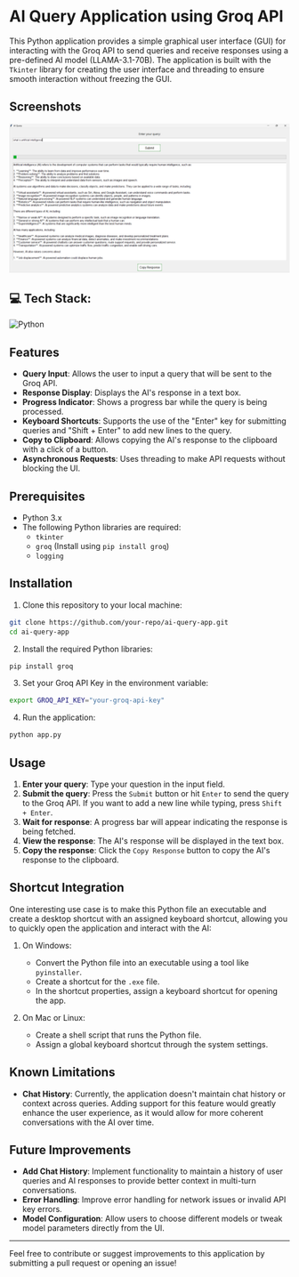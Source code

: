 # AI Query Application using Groq API

This Python application provides a simple graphical user interface (GUI) for interacting with the Groq API to send queries and receive responses using a pre-defined AI model (LLAMA-3.1-70B). The application is built with the `Tkinter` library for creating the user interface and threading to ensure smooth interaction without freezing the GUI.

## Screenshots
![Chat Bot Screenshot](Screenshot1.png)

## 💻 Tech Stack:
![Python](https://img.shields.io/badge/python-3670A0?style=flat-square&logo=python&logoColor=ffdd54)

## Features

- **Query Input**: Allows the user to input a query that will be sent to the Groq API.
- **Response Display**: Displays the AI's response in a text box.
- **Progress Indicator**: Shows a progress bar while the query is being processed.
- **Keyboard Shortcuts**: Supports the use of the "Enter" key for submitting queries and "Shift + Enter" to add new lines to the query.
- **Copy to Clipboard**: Allows copying the AI's response to the clipboard with a click of a button.
- **Asynchronous Requests**: Uses threading to make API requests without blocking the UI.

## Prerequisites

- Python 3.x
- The following Python libraries are required:
  - `tkinter`
  - `groq` (Install using `pip install groq`)
  - `logging`

## Installation

1. Clone this repository to your local machine:

```bash
git clone https://github.com/your-repo/ai-query-app.git
cd ai-query-app
```

2. Install the required Python libraries:

```bash
pip install groq
```

3. Set your Groq API Key in the environment variable:

```bash
export GROQ_API_KEY="your-groq-api-key"
```

4. Run the application:

```bash
python app.py
```

## Usage

1. **Enter your query**: Type your question in the input field.
2. **Submit the query**: Press the `Submit` button or hit `Enter` to send the query to the Groq API. If you want to add a new line while typing, press `Shift + Enter`.
3. **Wait for response**: A progress bar will appear indicating the response is being fetched.
4. **View the response**: The AI's response will be displayed in the text box.
5. **Copy the response**: Click the `Copy Response` button to copy the AI's response to the clipboard.

## Shortcut Integration

One interesting use case is to make this Python file an executable and create a desktop shortcut with an assigned keyboard shortcut, allowing you to quickly open the application and interact with the AI:

1. On Windows:
   - Convert the Python file into an executable using a tool like `pyinstaller`.
   - Create a shortcut for the `.exe` file.
   - In the shortcut properties, assign a keyboard shortcut for opening the app.

2. On Mac or Linux:
   - Create a shell script that runs the Python file.
   - Assign a global keyboard shortcut through the system settings.

## Known Limitations

- **Chat History**: Currently, the application doesn't maintain chat history or context across queries. Adding support for this feature would greatly enhance the user experience, as it would allow for more coherent conversations with the AI over time.

## Future Improvements

- **Add Chat History**: Implement functionality to maintain a history of user queries and AI responses to provide better context in multi-turn conversations.
- **Error Handling**: Improve error handling for network issues or invalid API key errors.
- **Model Configuration**: Allow users to choose different models or tweak model parameters directly from the UI.

---

Feel free to contribute or suggest improvements to this application by submitting a pull request or opening an issue!


